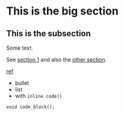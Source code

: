 # This is the big section

## This is the subsection

Some text.

See [section 1](#this-is-the-big-section) and also the [other section](#this-is-the-subsection).

[ref](bla.md)

* bullet
* list
* with `inline code()`

```
void code_block();
```
